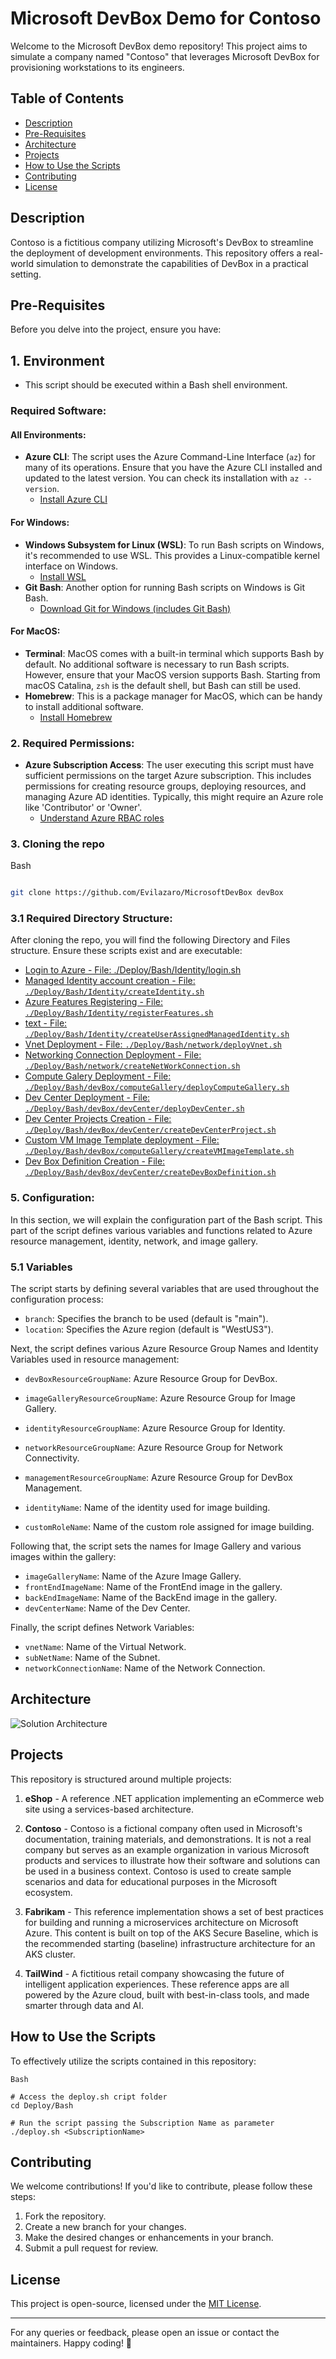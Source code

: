 # Microsoft DevBox Demo for Contoso

Welcome to the Microsoft DevBox demo repository! This project aims to simulate a company named "Contoso" that leverages Microsoft DevBox for provisioning workstations to its engineers.

## Table of Contents

- [Description](#description)
- [Pre-Requisites](#pre-requisites)
- [Architecture](#architecture)
- [Projects](#projects)
- [How to Use the Scripts](#how-to-use-the-scripts)
- [Contributing](#contributing)
- [License](#license)

## Description

Contoso is a fictitious company utilizing Microsoft's DevBox to streamline the deployment of development environments. This repository offers a real-world simulation to demonstrate the capabilities of DevBox in a practical setting.

## Pre-Requisites

Before you delve into the project, ensure you have:

## 1. Environment
- This script should be executed within a Bash shell environment.

### Required Software:

#### All Environments:
- **Azure CLI**: The script uses the Azure Command-Line Interface (`az`) for many of its operations. Ensure that you have the Azure CLI installed and updated to the latest version. You can check its installation with `az --version`.
  - [Install Azure CLI](https://docs.microsoft.com/en-us/cli/azure/install-azure-cli)

#### For Windows:
- **Windows Subsystem for Linux (WSL)**: To run Bash scripts on Windows, it's recommended to use WSL. This provides a Linux-compatible kernel interface on Windows.
  - [Install WSL](https://docs.microsoft.com/en-us/windows/wsl/install)
- **Git Bash**: Another option for running Bash scripts on Windows is Git Bash.
  - [Download Git for Windows (includes Git Bash)](https://gitforwindows.org/)

#### For MacOS:
- **Terminal**: MacOS comes with a built-in terminal which supports Bash by default. No additional software is necessary to run Bash scripts. However, ensure that your MacOS version supports Bash. Starting from macOS Catalina, `zsh` is the default shell, but Bash can still be used.
- **Homebrew**: This is a package manager for MacOS, which can be handy to install additional software.
  - [Install Homebrew](https://brew.sh/)

### 2. Required Permissions:
- **Azure Subscription Access**: The user executing this script must have sufficient permissions on the target Azure subscription. This includes permissions for creating resource groups, deploying resources, and managing Azure AD identities. Typically, this might require an Azure role like 'Contributor' or 'Owner'. 
  - [Understand Azure RBAC roles](https://docs.microsoft.com/en-us/azure/role-based-access-control/overview)

### 3. Cloning the repo


Bash
```sh

git clone https://github.com/Evilazaro/MicrosoftDevBox devBox

```
### 3.1 Required Directory Structure:
After cloning the repo, you will find the following Directory and Files structure. Ensure these scripts exist and are executable:
  
- [Login to Azure - File: ./Deploy/Bash/Identity/login.sh](./Deploy/Bash/Identity/login.md)
- [Managed Identity account creation - File: `./Deploy/Bash/Identity/createIdentity.sh`](./Deploy/Bash/Identity/createIdentity.sh)
- [Azure Features Registering - File: `./Deploy/Bash/Identity/registerFeatures.sh`](./Deploy/Bash/Identity/registerFeatures.sh)
- [text - File: `./Deploy/Bash/Identity/createUserAssignedManagedIdentity.sh`](./Deploy/Bash/Identity/createUserAssignedManagedIdentity.sh)
- [Vnet Deployment - File: `./Deploy/Bash/network/deployVnet.sh`](./Deploy/Bash/network/deployVnet.sh)
- [Networking Connection Deployment - File: `./Deploy/Bash/network/createNetWorkConnection.sh`](./Deploy/Bash/network/createNetWorkConnection.sh)
- [Compute Galery Deployment - File: `./Deploy/Bash/devBox/computeGallery/deployComputeGallery.sh`](./Deploy/Bash/devBox/computeGallery/deployComputeGallery.sh)
- [Dev Center Deployment - File: `./Deploy/Bash/devBox/devCenter/deployDevCenter.sh`](./Deploy/Bash/devBox/devCenter/deployDevCenter.sh)
- [Dev Center Projects Creation - File: `./Deploy/Bash/devBox/devCenter/createDevCenterProject.sh`](./Deploy/Bash/devBox/devCenter/createDevCenterProject.sh)
- [Custom VM Image Template deployment - File: `./Deploy/Bash/devBox/computeGallery/createVMImageTemplate.sh`](./Deploy/Bash/devBox/computeGallery/createVMImageTemplate.sh)
- [Dev Box Definition Creation - File: `./Deploy/Bash/devBox/devCenter/createDevBoxDefinition.sh`](./Deploy/Bash/devBox/devCenter/createDevBoxDefinition.sh)

### 5. Configuration:

In this section, we will explain the configuration part of the Bash script. This part of the script defines various variables and functions related to Azure resource management, identity, network, and image gallery.

### 5.1 Variables

The script starts by defining several variables that are used throughout the configuration process:

- `branch`: Specifies the branch to be used (default is "main").
- `location`: Specifies the Azure region (default is "WestUS3").

Next, the script defines various Azure Resource Group Names and Identity Variables used in resource management:

- `devBoxResourceGroupName`: Azure Resource Group for DevBox.
- `imageGalleryResourceGroupName`: Azure Resource Group for Image Gallery.
- `identityResourceGroupName`: Azure Resource Group for Identity.
- `networkResourceGroupName`: Azure Resource Group for Network Connectivity.
- `managementResourceGroupName`: Azure Resource Group for DevBox Management.

- `identityName`: Name of the identity used for image building.
- `customRoleName`: Name of the custom role assigned for image building.

Following that, the script sets the names for Image Gallery and various images within the gallery:

- `imageGalleryName`: Name of the Azure Image Gallery.
- `frontEndImageName`: Name of the FrontEnd image in the gallery.
- `backEndImageName`: Name of the BackEnd image in the gallery.
- `devCenterName`: Name of the Dev Center.

Finally, the script defines Network Variables:

- `vnetName`: Name of the Virtual Network.
- `subNetName`: Name of the Subnet.
- `networkConnectionName`: Name of the Network Connection.

## Architecture

![Solution Architecture](./images/ContosoDevBox.png)

## Projects

This repository is structured around multiple projects:

1. **eShop**      - A reference .NET application implementing an eCommerce web site using a services-based architecture.

2. **Contoso**    - Contoso is a fictional company often used in Microsoft's documentation, training materials, and demonstrations. It is not a real company but serves as an example organization in various Microsoft products and services to illustrate how their software and solutions can be used in a business context. Contoso is used to create sample scenarios and data for educational purposes in the Microsoft ecosystem.

3. **Fabrikam**   - This reference implementation shows a set of best practices for building and running a microservices architecture on Microsoft Azure. This content is built on top of the AKS Secure Baseline, which is the recommended starting (baseline) infrastructure architecture for an AKS cluster.

4. **TailWind**   - A fictitious retail company showcasing the future of intelligent application experiences. These reference apps are all powered by the Azure cloud, built with best-in-class tools, and made smarter through data and AI.

## How to Use the Scripts

To effectively utilize the scripts contained in this repository:

```
Bash

# Access the deploy.sh cript folder
cd Deploy/Bash

# Run the script passing the Subscription Name as parameter
./deploy.sh <SubscriptionName>

```

## Contributing

We welcome contributions! If you'd like to contribute, please follow these steps:

1. Fork the repository.
2. Create a new branch for your changes.
3. Make the desired changes or enhancements in your branch.
4. Submit a pull request for review.

## License

This project is open-source, licensed under the [MIT License](LICENSE).

---

For any queries or feedback, please open an issue or contact the maintainers. Happy coding! 🚀
